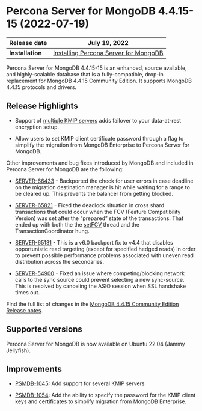 # Percona Server for MongoDB 4.4.15-15 (2022-07-19)

| **Release date** | July 19, 2022 |
|----------------- | ---------------- | 
| **Installation** | [Installing Percona Server for MongoDB](../install/index.md)|


Percona Server for MongoDB 4.4.15-15 is an enhanced, source available, and highly-scalable database that is a
fully-compatible, drop-in replacement for MongoDB 4.4.15 Community Edition.
It supports MongoDB 4.4.15 protocols and drivers.

## Release Highlights


* Support of [multiple KMIP servers](../kmip.md#kmip) adds failover to your data-at-rest encryption setup.


* Allow users to set KMIP client certificate password through a flag to simplify the migration from MongoDB Enterprise to Percona Server for MongoDB.

Other improvements and bug fixes introduced by MongoDB and included in Percona Server for MongoDB are the following:


* [SERVER-66433](https://jira.mongodb.org/browse/SERVER-66433) - Backported the check for user errors in case deadline on the migration destination manager is hit while waiting for a range to be cleared up. This prevents the balancer from getting blocked.


* [SERVER-65821](https://jira.mongodb.org/browse/SERVER-65821) - Fixed the deadlock situation in cross shard transactions that could occur when the FCV (Feature Compatibility Version) was set after the “prepared” state of the transactions. That ended up with both the the [setFCV](https://www.mongodb.com/docs/manual/reference/command/setFeatureCompatibilityVersion/) thread and the TransactionCoordinator hung.


* [SERVER-65131](https://jira.mongodb.org/browse/SERVER-65131) - This is a v6.0 backport fix to v4.4 that disables opportunistic read targeting (except for specified hedged reads) in order to prevent possible performance problems associated with uneven read distribution across the secondaries.


* [SERVER-54900](https://jira.mongodb.org/browse/SERVER-54900) - Fixed an issue where competing/blocking network calls to the sync source could prevent selecting a new sync-source. This is resolved by canceling the ASIO session when SSL handshake times out.

Find the full list of changes in the [MongoDB 4.4.15 Community Edition Release notes](https://www.mongodb.com/docs/manual/release-notes/4.4/#4.4.15---jun-21--2022).

## Supported versions

Percona Server for MongoDB is now available on Ubuntu 22.04 (Jammy Jellyfish).

## Improvements


* [PSMDB-1045](https://jira.percona.com/browse/PSMDB-1045): Add support for several KMIP servers


* [PSMDB-1054](https://jira.percona.com/browse/PSMDB-1054): Add the ability to specify the password for the KMIP client keys and certificates to simplify migration from MongoDB Enterprise.
